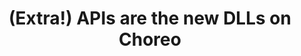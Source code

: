 ---
title: '(Extra!) APIs are the new DLLs on Choreo'
description: Deploy healthcare accelerator code into WSO2 Choreo as APIs and access accelerator functionality not only from Ballerina but also other languages such as Java, .Net and Python as internal APIs, or from other systems as external APIs. Bring your own code to the party on Choreo. 
image: 'images/health-apis-are-new-dll.png'
---